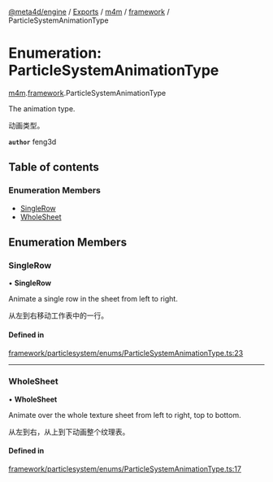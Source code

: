 [@meta4d/engine](../README.md) / [Exports](../modules.md) / [m4m](../modules/m4m.md) / [framework](../modules/m4m.framework.md) / ParticleSystemAnimationType

# Enumeration: ParticleSystemAnimationType

[m4m](../modules/m4m.md).[framework](../modules/m4m.framework.md).ParticleSystemAnimationType

The animation type.

动画类型。

**`author`** feng3d

## Table of contents

### Enumeration Members

- [SingleRow](m4m.framework.ParticleSystemAnimationType.md#singlerow)
- [WholeSheet](m4m.framework.ParticleSystemAnimationType.md#wholesheet)

## Enumeration Members

### SingleRow

• **SingleRow**

Animate a single row in the sheet from left to right.

从左到右移动工作表中的一行。

#### Defined in

[framework/particlesystem/enums/ParticleSystemAnimationType.ts:23](https://github.com/meta4d-me/meta4d-engine/blob/cf6bfe6/src/framework/particlesystem/enums/ParticleSystemAnimationType.ts#L23)

___

### WholeSheet

• **WholeSheet**

Animate over the whole texture sheet from left to right, top to bottom.

从左到右，从上到下动画整个纹理表。

#### Defined in

[framework/particlesystem/enums/ParticleSystemAnimationType.ts:17](https://github.com/meta4d-me/meta4d-engine/blob/cf6bfe6/src/framework/particlesystem/enums/ParticleSystemAnimationType.ts#L17)
